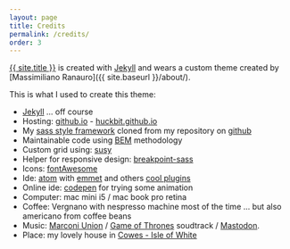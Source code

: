 ```yaml
---
layout: page
title: Credits
permalink: /credits/
order: 3
---
```


[{{ site.title }}](https://huckbit.github.com) is created with [Jekyll](https://jekyllrb.com/) and wears a custom theme created by [Massimiliano Ranauro]({{ site.baseurl }}/about/).

This is what I used to create this theme:

- [Jekyll](https://jekyllrb.com/) ... off course
- Hosting: [github.io](http://github.io) - [huckbit.github.io](http://huckbit.github.io)
- My [sass style framework](http://style.huckbit.com) cloned from my repository on [github](https://github.com/huckbit/sass)
- Maintainable code using [BEM](https://en.bem.info/) methodology
- Custom grid using: [susy](http://susy.oddbird.net/)
- Helper for responsive design: [breakpoint-sass](http://breakpoint-sass.com/)
- Icons: [fontAwesome](http://breakpoint-sass.com/)
- Ide: [atom](https://atom.io/) with [emmet](http://emmet.io/) and others [cool plugins]()
- Online ide: [codepen](http://codepen.io/huckbit/) for trying some animation
- Computer: mac mini i5 / mac book pro retina
- Coffee: Vergnano with nespresso machine most of the time ... but also americano from coffee beans
- Music: [Marconi Union](http://www.marconiunion.com/) / [Game of Thrones](https://open.spotify.com/album/7bBlW6L9r3ICFkbf2WRDXL) soudtrack / [Mastodon](http://www.mastodonrocks.com/).
- Place: my lovely house in [Cowes - Isle of White](https://www.instagram.com/p/BKFZVzMgJe9/?taken-by=huckbit)
